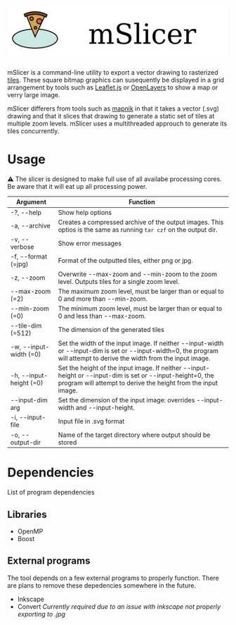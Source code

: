 ![Banner](img/mslicer-banner.png)

mSlicer is a command-line utility to export a vector drawing to rasterized [tiles](https://wiki.openstreetmap.org/wiki/Tiles). These square bitmap graphics can susequently be displayed in a grid arrangement by tools such as [Leaflet.js](https://leafletjs.com/) or [OpenLayers](https://openlayers.org/) to show a map or verry large image.

mSlicer differers from tools such as [mapnik](https://mapnik.org/) in that it takes a vector (.svg) drawing and that it slices that drawing to generate a static set of tiles at multiple zoom levels. mSlicer uses a multithreaded approuch to generate its tiles concurrently.

# Usage

⚠️ The slicer is designed to make full use of all availabe processing cores. Be aware that it will eat up all processing power.

| Argument | Function |
|---|---|
| -?, --help               | Show help options | 
| -a, --archive            | Creates a compressed archive of the output images. This optios is the same as running `tar czf` on the output dir.| 
| -v, --verbose            | Show error messages |
| -f, --format (=jpg)      | Format of the outputted tiles, either png or jpg. |
| -z, --zoom               | Overwrite --max-zoom and --min-zoom to the zoom level. Outputs tiles for a single zoom level. |
| --max-zoom (=2)          | The maximum zoom level, must be larger than or equal to 0 and more than --min-zoom. |
| --min-zoom (=0)          | The minimum zoom level, must be larger than or equal to 0 and less than --max-zoom. |
| --tile-dim (=512)        | The dimension of the generated tiles |
| -w, --input-width (=0)   | Set the width of the input image. If neither --input-width or --input-dim is set or --input-width=0, the program will attempt to derive the width from the input image. |
| -h, --input-height (=0)  | Set the height of the input image. If neither --input-height or --input-dim is set or --input-height=0, the program will attempt to derive the height from the input image. |
| --input-dim arg          | Set the dimension of the input image: overrides --input-width and --input-height. |
| -i, --input-file         | Input file in .svg format |
| -o, --output-dir         | Name of the target directory where output should be stored |



# Dependencies
List of program dependencies

## Libraries
- OpenMP
- Boost

## External programs
The tool depends on a few external programs to properly function. There are plans to remove these depedencies somewhere in the future.

- Inkscape 
- Convert _Currently required due to an issue with inkscape not properly exporting to .jpg_
